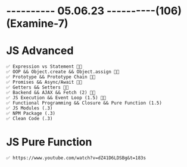 # ---------- 05.06.23 ----------(106)(Examine-7)

# JS Advanced

    ✅ Expression vs Statement 👍🏻
    ✅ OOP && Object.create && Object.assign 👍🏻
    ✅ Prototype && Prototype Chain 👍🏻
    ✅ Promises && Async/Await 👍🏻
    ✅ Getters && Setters 👍🏻
    ✅ Backend && AJAX && Fetch (2) 👍🏻
    ✅ JS Execution && Event Loop (1.5) 👍🏻
    ✅ Functional Programming && Closure && Pure Function (1.5)
    ✅ JS Modules (.3)
    ✅ NPM Package (.3)
    ✅ Clean Code (.3)

# JS Pure Function

    ✅ https://www.youtube.com/watch?v=dZ41D6LDSBg&t=183s
